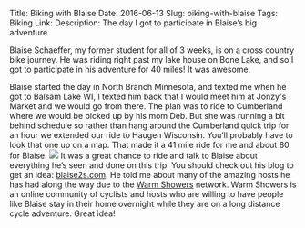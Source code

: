 Title: Biking with Blaise
Date: 2016-06-13
Slug: biking-with-blaise
Tags: Biking
Link: 
Description: The day I got to participate in Blaise’s big adventure

Blaise Schaeffer, my former student for all of 3 weeks, is on a cross country bike journey. He was riding right past my lake house on Bone Lake, and so I got to participate in his adventure for 40 miles! It was awesome.

Blaise started the day in North Branch Minnesota, and texted me when he got to Balsam Lake WI, I texted him back that I would meet him at Jonzy's Market and we would go from there. The plan was to ride to Cumberland where we would be picked up by his mom Deb. But she was running a bit behind schedule so rather than hang around the Cumberland quick trip for an hour we extended our ride to Haugen Wisconsin.  You’ll probably have to look that one up on a map.  That made it a 41 mile ride for me and about 80 for Blaise. 
![][image-1]
It was a great chance to ride and talk to Blaise about everything he’s seen and done on this trip.  You should check out his blog to get an idea:  [blaise2s.com][1].  He told me about many of the amazing hosts he has had along the way due to the [Warm Showers][2] network.  Warm Showers is an online community of cyclists and hosts who are willing to have people like Blaise stay in their home overnight while they are on a long distance cycle adventure.  Great idea!

[1]:	http://blaise2s.com "Blaise2s.com"
[2]:	http://www.warmshowers.org

[image-1]:	/images/BlaiseBrad.jpg